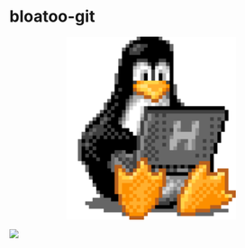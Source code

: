 # bloatoo-git

<div id="header" align="center">
  <img src=./tux.gif" width="300"/>
</div>

![](https://komarev.com/ghpvc/?username=bloatoo-git&color=green)
